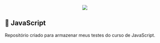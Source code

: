 <p align="center"><img src="https://skillicons.dev/icons?i=js" /></p>




## 🚀 JavaScript
Repositório criado para armazenar meus testes do curso de JavaScript.
